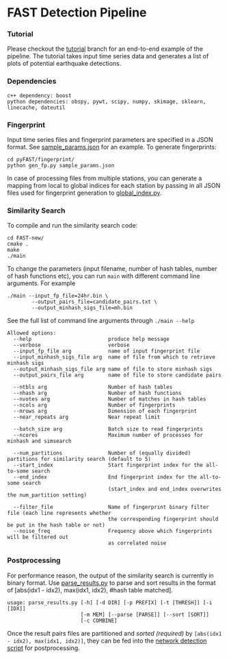 # FAST Detection Pipeline

### Tutorial
Please checkout the [tutorial](https://github.com/stanford-futuredata/quake/blob/tutorial/tutorial.md) branch for an end-to-end example of the pipeline. The tutorial takes input time series data and generates a list of plots of potential earthquake detections.  


### Dependencies

```
c++ dependency: boost
python dependencies: obspy, pywt, scipy, numpy, skimage, sklearn, linecache, dateutil
```


### Fingerprint
Input time series files and fingerprint parameters are specified in a JSON format. See [sample_params.json](https://github.com/stanford-futuredata/quake/blob/master/pyFAST/fingerprint/sample_params.json) for an example. To generate fingerprints:
```
cd pyFAST/fingerprint/
python gen_fp.py sample_params.json
```
In case of processing files from multiple stations, you can generate a mapping from local to global indices for each station by passing in all JSON files used for fingerprint generation to [global_index.py](https://github.com/stanford-futuredata/quake/blob/master/pyFAST/fingerprint/global_index.py).

### Similarity Search
To compile and run the similarity search code:
```
cd FAST-new/
cmake .
make
./main
```
To change the parameters (input filename, number of hash tables, number of hash functions etc), you can run ```main``` with different command line arguments. For example
```
./main --input_fp_file=24hr.bin \
        --output_pairs_file=candidate_pairs.txt \
        --output_minhash_sigs_file=mh.bin 
```

See the full list of command line arguments through ```./main --help```
```
Allowed options:
  --help                         produce help message
  --verbose                      verbose
  --input_fp_file arg            name of input fingerprint file
  --input_minhash_sigs_file arg  name of file from which to retrieve minhash sigs
  --output_minhash_sigs_file arg name of file to store minhash sigs
  --output_pairs_file arg        name of file to store candidate pairs

  --ntbls arg                    Number of hash tables
  --nhash arg                    Number of hash functions
  --nvotes arg                   Number of matches in hash tables
  --ncols arg                    Number of fingerprints
  --mrows arg                    Dimension of each fingerprint
  --near_repeats arg             Near repeat limit

  --batch_size arg               Batch size to read fingerprints
  --ncores                       Maximum number of processes for minhash and simsearch

  --num_partitions               Number of (equally divided) partitions for similarity search (default to 5)
  --start_index                  Start fingerprint index for the all-to-some search
  --end_index                    End fingerprint index for the all-to-some search
                                 (start_index and end_index overwrites the num_partition setting)

  --filter_file                  Name of fingerprint binary filter file (each line represents whether 
                                 the corresponding fingerprint should be put in the hash table or not)
  --noise_freq                   Frequency above which fingerprints will be filtered out 
                                 as correlated noise
```

### Postprocessing 
For performance reason, the output of the similarity search is currently in binary format. Use [parse_results.py](https://github.com/stanford-futuredata/quake/blob/master/pyFAST/postprocessing/parse_results.py) to parse and sort results in the format of [abs(idx1 - idx2), max(idx1, idx2), #hash table matched].
```
usage: parse_results.py [-h] [-d DIR] [-p PREFIX] [-t [THRESH]] [-i [IDX]]
                        [-m MEM] [--parse [PARSE]] [--sort [SORT]]
                        [-c COMBINE]
```
Once the result pairs files are partitioned and *sorted (required)* by ```[abs(idx1 - idx2), max(idx1, idx2)]```, they can be fed into the [network detection script](https://github.com/stanford-futuredata/quake/blob/master/pyFAST/postprocessing/network/scr_run_network_det.py) for postprocessing.
